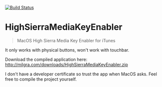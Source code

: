[![Build Status](https://travis-ci.org/michaeldorner/ByteBackpacker.svg)](https://travis-ci.org/michaeldorner/ByteBackpacker)

# HighSierraMediaKeyEnabler

> MacOS High Sierra Media Key Enabler for iTunes

It only works with physical buttons, won't work with touchbar.

Download the compiled application here: http://milgra.com/downloads/HighSierraMediaKeyEnabler.zip

I don't have a developer certificate so trust the app when MacOS asks. Feel free to compile the project yourself.
